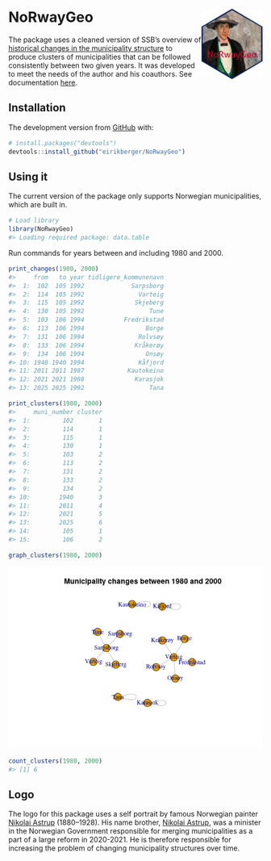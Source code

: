 
<!-- README.md is generated from README.qmd. Please edit that file -->

# NoRwayGeo <a href="https://github.com/eirikberger/NoRwayGeo"><img src="https://raw.githubusercontent.com/eirikberger/NoRwayGeo/main/logo.png" align="right" height="140" /></a>

The package uses a cleaned version of SSB’s overview of [historical
changes in the municipality
structure](https://www.ssb.no/metadata/alle-endringer-i-de-regionale-inndelingene/_/attachment/download/fe7adaa5-aeca-401f-95ff-688465ecf48f:0700aa845b3e92021383b96789be7237f87650ba/kommuneendringer_1838_2017.xlsx)
to produce clusters of municipalities that can be followed consistently
between two given years. It was developed to meet the needs of the
author and his coauthors. See documentation [here](https://eirikberger.github.io/NoRwayGeo/).

## Installation

The development version from [GitHub](https://github.com/) with:

``` r
# install.packages("devtools")
devtools::install_github("eirikberger/NoRwayGeo")
```

## Using it

The current version of the package only supports Norwegian
municipalities, which are built in.

``` r
# Load library
library(NoRwayGeo)
#> Loading required package: data.table
```

Run commands for years between and including 1980 and 2000.

``` r
print_changes(1980, 2000)
#>     from   to year tidligere_kommunenavn
#>  1:  102  105 1992             Sarpsborg
#>  2:  114  105 1992               Varteig
#>  3:  115  105 1992              Skjeberg
#>  4:  130  105 1992                  Tune
#>  5:  103  106 1994           Fredrikstad
#>  6:  113  106 1994                 Borge
#>  7:  131  106 1994               Rolvsøy
#>  8:  133  106 1994              Kråkerøy
#>  9:  134  106 1994                 Onsøy
#> 10: 1940 1940 1994               Kåfjord
#> 11: 2011 2011 1987            Kautokeino
#> 12: 2021 2021 1988              Karasjok
#> 13: 2025 2025 1992                  Tana
```

``` r
print_clusters(1980, 2000)
#>     muni_number cluster
#>  1:         102       1
#>  2:         114       1
#>  3:         115       1
#>  4:         130       1
#>  5:         103       2
#>  6:         113       2
#>  7:         131       2
#>  8:         133       2
#>  9:         134       2
#> 10:        1940       3
#> 11:        2011       4
#> 12:        2021       5
#> 13:        2025       6
#> 14:         105       1
#> 15:         106       2
```

``` r
graph_clusters(1980, 2000)
```

![](man/figures/unnamed-chunk-6-1.png)

``` r
count_clusters(1980, 2000)
#> [1] 6
```

## Logo

The logo for this package uses a self portrait by famous Norwegian
painter [Nikolai Astrup](https://en.wikipedia.org/wiki/Nikolai_Astrup)
(1880–1928). His name brother, [Nikolai
Astrup](https://en.wikipedia.org/wiki/Nikolai_Astrup_(politician)), was
a minister in the Norwegian Government responsible for merging
municipalities as a part of a large reform in 2020-2021. He is therefore
responsible for increasing the problem of changing municipality
structures over time.
